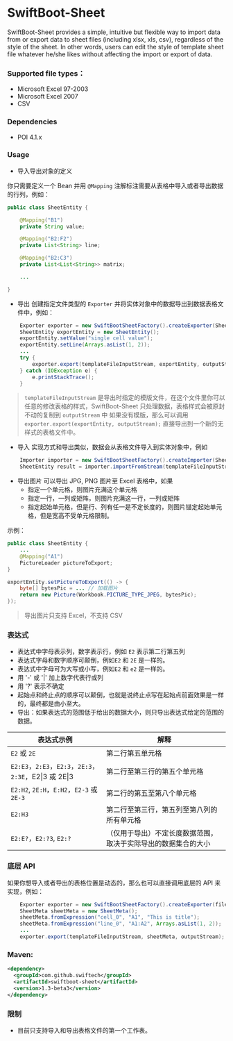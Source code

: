 # SwiftBoot-Sheet

SwiftBoot-Sheet provides a simple, intuitive but flexible way to import data from or export data to sheet files (including xlsx, xls, csv), regardless of the style of the sheet. In other words, users can edit the style of template sheet file whatever he/she likes without affecting the import or export of data.

### Supported file types：

* Microsoft Excel 97-2003
* Microsoft Excel 2007
* CSV

### Dependencies

* POI 4.1.x


### Usage

* 导入导出对象的定义

你只需要定义一个 Bean 并用 `@Mapping` 注解标注需要从表格中导入或者导出数据的行列，例如：

```java
public class SheetEntity {

    @Mapping("B1")
    private String value;

    @Mapping("B2:F2")
    private List<String> line;

    @Mapping("B2:C3")
    private List<List<String>> matrix;

    ...

}
```

* 导出
  创建指定文件类型的 `Exporter` 并将实体对象中的数据导出到数据表格文件中，例如：

```java
    Exporter exporter = new SwiftBootSheetFactory().createExporter(SheetFileType.TYPE_XLSX);
    SheetEntity exportEntity = new SheetEntity();
    exportEntity.setValue("single cell value");
    exportEntity.setLine(Arrays.asList(1, 2));
    ...
    try {
        exporter.export(templateFileInputStream, exportEntity, outputStream);
    } catch (IOException e) {
        e.printStackTrace();
    }
```
> `templateFileInputStream` 是导出时指定的模版文件，在这个文件里你可以任意的修改表格的样式，SwiftBoot-Sheet 只处理数据，表格样式会被原封不动的复制到 `outputStream` 中
> 如果没有模版，那么可以调用 `exporter.export(exportEntity, outputStream);` 直接导出到一个新的无样式的表格文件中。

* 导入
  实现方式和导出类似，数据会从表格文件导入到实体对象中，例如

```java
    Importer importer = new SwiftBootSheetFactory().createImporter(SheetFileType.TYPE_XLSX);
    SheetEntity result = importer.importFromStream(templateFileInputStream, SheetEntity.class, outputStream);

```

* 导出图片
  可以导出 JPG, PNG 图片至 Excel 表格中，如果
  * 指定一个单元格，则图片充满这个单元格
  * 指定一行，一列或矩阵，则图片充满这一行，一列或矩阵
  * 指定起始单元格，但是行、列有任一是不定长度的，则图片锚定起始单元格，但是宽高不受单元格限制。

示例：

```java
public class SheetEntity {
    ...
    @Mapping("A1")
    PictureLoader pictureToExport;
}
```

```java
exportEntity.setPictureToExport(() -> {
    byte[] bytesPic = ... // 加载图片
    return new Picture(Workbook.PICTURE_TYPE_JPEG, bytesPic);
});
```

> 导出图片只支持 Excel，不支持 CSV


### 表达式
* 表达式中字母表示列，数字表示行，例如 `E2` 表示第二行第五列
* 表达式字母和数字顺序可颠倒，例如`E2` 和 `2E` 是一样的。
* 表达式中字母可为大写或小写，例如`E2` 和 `e2` 是一样的。
* 用 '-' 或 '|' 加上数字代表行或列
* 用 '?' 表示不确定
* 起始点和终止点的顺序可以颠倒，也就是说终止点写在起始点前面效果是一样的，最终都是由小至大。
* 导出：如果表达式的范围低于给出的数据大小，则只导出表达式给定的范围的数据。

| 表达式示例                                                      | 解释                                       |
| --------------------------------------------------------------- | ------------------------------------------ |
| `E2` 或 `2E`                                                    | 第二行第五单元格                           |
| `E2:E3`，`2:E3`，`E2:3`，`2E:3`，`2:3E`，E2&#124;3 或 2E&#124;3 | 第二行至第三行的第五个单元格               |
| `E2:H2`, `2E:H`，`E:H2`，`E2-3` 或 `2E-3`                                | 第二行的第五至第八个单元格                 |
| `E2:H3`                                                         | 第二行至第三行，第五列至第八列的所有单元格 |
| `E2:E?`，`E2:?3`, `E2:?`                                      | （仅用于导出）不定长度数据范围，取决于实际导出的数据集合的大小                                           |


### 底层 API

如果你想导入或者导出的表格位置是动态的，那么也可以直接调用底层的 API 来实现，例如：

```java
    Exporter exporter = new SwiftBootSheetFactory().createExporter(fileType);
    SheetMeta sheetMeta = new SheetMeta();
    sheetMeta.fromExpression("cell_0", "A1", "This is title");
    sheetMeta.fromExpression("line_0", "A1:A2", Arrays.asList(1, 2));
    ...
    exporter.export(templateFileInputStream, sheetMeta, outputStream);
```


### Maven:

  ```xml
  <dependency>
    <groupId>com.github.swiftech</groupId>
    <artifactId>swiftboot-sheet</artifactId>
    <version>1.3-beta3</version>
  </dependency>
  ```


### 限制

* 目前只支持导入和导出表格文件的第一个工作表。
